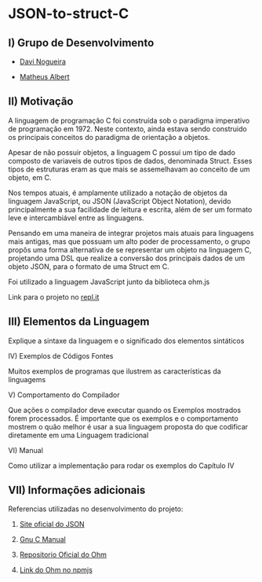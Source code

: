 # **JSON-to-struct-C**

## I) Grupo de Desenvolvimento


* [Davi Nogueira](https://github.com/Davi-Mota-Nogueira)

* [Matheus Albert](https://github.com/AltheusV)

## II) Motivação

A linguagem de programação C foi construída sob o paradigma imperativo de programação em 1972. Neste contexto, ainda estava sendo construido os principais conceitos do paradigma de orientação a objetos.

Apesar de não possuir objetos, a linguagem C possui um tipo de dado composto de variaveis de outros tipos de dados, denominada Struct. Esses tipos de estruturas eram as que mais se assemelhavam ao conceito de um objeto, em C.

Nos tempos atuais, é amplamente utilizado a notação de objetos da linguagem JavaScript, ou JSON (JavaScript Object Notation), devido principalmente a sua facilidade de leitura e escrita, além de ser um formato leve e intercambiável entre as linguagens.

Pensando em uma maneira de integrar projetos mais atuais para linguagens mais antigas, mas que possuam um alto poder de processamento, o grupo propôs uma forma alternativa de se representar um objeto na linguagem C, projetando uma DSL que realize a conversão dos principais dados de um objeto JSON, para o formato de uma Struct em C.

Foi utilizado a linguagem JavaScript junto da biblioteca ohm.js

Link para o projeto no [repl.it](https://replit.com/@AltheusV/Projeto)



## III) Elementos da Linguagem


Explique a sintaxe da linguagem e o significado dos elementos
sintáticos


IV) Exemplos de Códigos Fontes


Muitos exemplos de programas que ilustrem as 
características da linguagems


V) Comportamento do Compilador


Que ações o compilador deve executar quando os Exemplos mostrados forem processados. É importante que os exemplos e o comportamento mostrem o quão
melhor é usar a sua linguagem proposta do que codificar diretamente em uma
Linguagem tradicional


VI) Manual


Como utilizar a implementação para rodar os exemplos do Capítulo IV


## VII) Informações adicionais
Referencias utilizadas no desenvolvimento do projeto:

1. [Site oficial do JSON](https://www.json.org/json-en.html)

2. [Gnu C Manual](https://www.gnu.org/software/gnu-c-manual/gnu-c-manual.pdf)

3. [Repositorio Oficial do Ohm](https://github.com/harc/ohm)

4. [Link do Ohm no npmjs](https://www.npmjs.com/package/ohm-js)